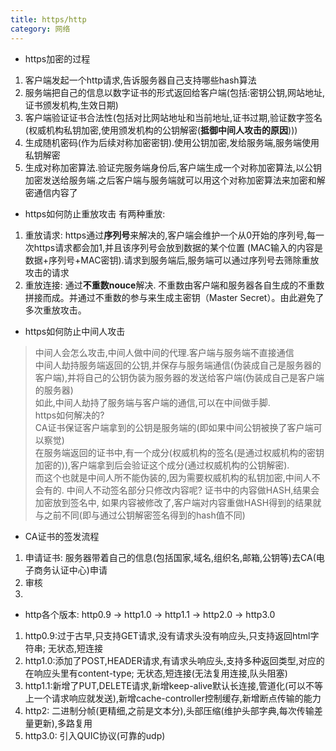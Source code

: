 ```yaml
---
title: https/http
category: 网络
---
```

- https加密的过程
1. 客户端发起一个http请求,告诉服务器自己支持哪些hash算法
2. 服务端把自己的信息以数字证书的形式返回给客户端(包括:密钥公钥,网站地址,证书颁发机构,生效日期)
3. 客户端验证证书合法性(包括对比网站地址和当前地址,证书过期,验证数字签名(权威机构私钥加密,使用颁发机构的公钥解密(**抵御中间人攻击的原因**)))
4. 生成随机密码(作为后续对称加密密钥).使用公钥加密,发给服务端,服务端使用私钥解密
5. 生成对称加密算法.验证完服务端身份后,客户端生成一个对称加密算法,以公钥加密发送给服务端.之后客户端与服务端就可以用这个对称加密算法来加密和解密通信内容了

- https如何防止重放攻击
有两种重放:
1. 重放请求: https通过**序列号**来解决的,客户端会维护一个从0开始的序列号,每一次https请求都会加1,并且该序列号会放到数据的某个位置 (MAC输入的内容是数据+序列号+MAC密钥).请求到服务端后,服务端可以通过序列号去筛除重放攻击的请求  
2. 重放连接: 通过**不重数nouce**解决. 不重数由客户端和服务器各自生成的不重数拼接而成。并通过不重数的参与来生成主密钥（Master Secret）。由此避免了多次重放攻击。  

- https如何防止中间人攻击
> 中间人会怎么攻击,中间人做中间的代理.客户端与服务端不直接通信  
中间人劫持服务端返回的公钥,并保存与服务端通信(伪装成自己是服务器的客户端),并将自己的公钥伪装为服务器的发送给客户端(伪装成自己是客户端的服务器)    
如此,中间人劫持了服务端与客户端的通信,可以在中间做手脚.  
https如何解决的?  
CA证书保证客户端拿到的公钥是服务端的(即如果中间公钥被换了客户端可以察觉)  
在服务端返回的证书中,有一个成分(权威机构的签名(是通过权威机构的密钥加密的)),客户端拿到后会验证这个成分(通过权威机构的公钥解密).  
而这个也就是中间人所不能伪装的,因为需要权威机构的私钥加密,中间人不会有的.
中间人不动签名部分只修改内容呢? 证书中的内容做HASH,结果会加密放到签名中, 如果内容被修改了,客户端对内容重做HASH得到的结果就与之前不同(即与通过公钥解密签名得到的hash值不同)

- CA证书的签发流程
1. 申请证书:
服务器带着自己的信息(包括国家,域名,组织名,邮箱,公钥等)去CA(电子商务认证中心)申请
2. 审核
3. 


- http各个版本:
http0.9 -> http1.0 -> http1.1 -> http2.0 -> http3.0
1. http0.9:过于古早,只支持GET请求,没有请求头没有响应头,只支持返回html字符串; 无状态,短连接
2. http1.0:添加了POST,HEADER请求,有请求头响应头,支持多种返回类型,对应的在响应头里有content-type; 无状态,短连接(无法复用连接,队头阻塞)
3. http1.1:新增了PUT,DELETE请求,新增keep-alive默认长连接,管道化(可以不等上一个请求响应就发送),新增cache-controller控制缓存,新增断点传输的能力
4. http2: 二进制分帧(更精细,之前是文本分),头部压缩(维护头部字典,每次传输差量更新),多路复用
5. http3.0: 引入QUIC协议(可靠的udp)